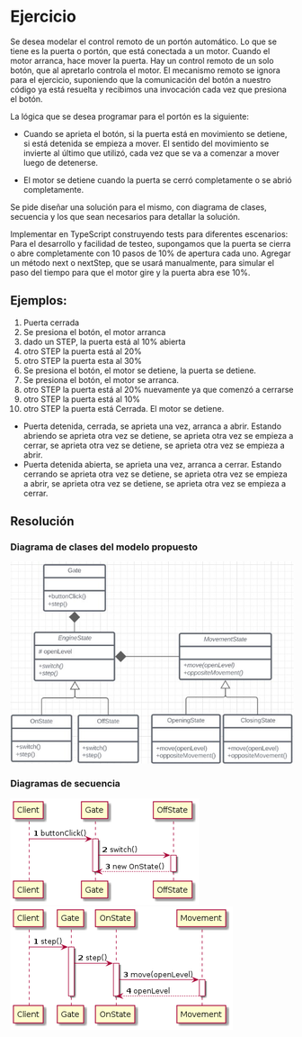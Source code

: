 # Ejercicio
Se desea modelar el control remoto de un portón automático.
Lo que se tiene es la puerta o portón, que está conectada a un motor.
Cuando el motor arranca, hace mover la puerta.
Hay un control remoto de un solo botón, que al apretarlo controla el motor.
El mecanismo remoto se ignora para el ejercicio, suponiendo que la comunicación del botón a nuestro código ya está resuelta y recibimos una invocación cada vez que presiona el botón.

La lógica que se desea programar para el portón es la siguiente:

* Cuando se aprieta el botón, si la puerta está en movimiento se detiene, si está detenida se empieza a mover.
El sentido del movimiento se invierte al último que utilizó, cada vez que se va a comenzar a mover luego de detenerse. 

* El motor se detiene cuando la puerta se cerró completamente o se abrió completamente.


Se pide diseñar una solución para el mismo, con diagrama de clases, secuencia y los que sean necesarios para detallar la solución.

Implementar en TypeScript construyendo tests para diferentes escenarios:
Para el desarrollo y facilidad de testeo, supongamos que la puerta se cierra o abre completamente con 10 pasos de 10% de apertura cada uno. Agregar un método next o nextStep, que se usará manualmente, para simular el paso del tiempo para que el motor gire y la puerta abra ese 10%.

## Ejemplos: 
1. Puerta cerrada
2. Se presiona el botón, el motor arranca 
3. dado un STEP, la puerta está al 10% abierta
4. otro STEP la puerta está al 20%
5. otro STEP la puerta esta al 30%
6. Se presiona el botón, el motor se detiene, la puerta se detiene.
7. Se presiona el botón, el motor se arranca.
8. otro STEP la puerta está al 20% nuevamente ya que comenzó a cerrarse
9. otro STEP la puerta está al 10% 
10. otro STEP la puerta está Cerrada. El motor se detiene. 

* Puerta detenida, cerrada, se aprieta una vez, arranca a abrir. Estando abriendo se aprieta otra vez se detiene, se aprieta otra vez se empieza a cerrar, se aprieta otra vez se detiene, se aprieta otra vez se empieza a abrir.
* Puerta detenida abierta, se aprieta una vez, arranca a cerrar. Estando cerrando se aprieta otra vez se detiene, se aprieta otra vez se empieza a abrir, se aprieta otra vez se detiene, se aprieta otra vez se empieza a cerrar.

## Resolución
### Diagrama de clases del modelo propuesto
![Diagrama de clases](ClassDiagram.jpg)

### Diagramas de secuencia
![Diagrama de secuencia](SwitchEngine.png)
![Diagrama de secuencia](NextMovement.png)